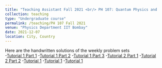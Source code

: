 ```yaml
---
title: "Teaching Assistant Fall 2021 <br/> PH 107: Quantum Physics and Application"
collection: teaching
type: "Undergraduate course"
permalink: /teaching/PH 107 Fall 2021
venue: "Physics Department IIT Bombay"
date: 2021-12-07
location: City, Country
---
```



Here are the handwritten solutions of the weekly problem sets <br/>
  -[Tutorial 1 Part 1](http://prakharbansal16.github.io/Tutorials/PH107/BB%20Radiation-%20Tutorial%201%20Solutions.pdf)
  -[Tutorial 1 Part 2](http://prakharbansal16.github.io/Tutorials/PH107/Compton-Tutorial%201%20Solutions.pdf)
  -[Tutorial 1 Part 3](http://prakharbansal16.github.io/Tutorials/PH107/Photoelectric%20Effect-Tutorial%201%20Solution.pdf)
  -[Tutorial 2 Part 1](http://prakharbansal16.github.io/Tutorials/PH107/Tutorial%202%20-%20Part%201%20Solution.pdf																									)
  -[Tutorial 2 Part 2](http://prakharbansal16.github.io/Tutorials/PH107/Tutorial%202%20-%20Part%202%20Solution.pdf																									)
-[Tutorial 1]()
-[Tutorial 1]()
-[Tutorial 1]()

